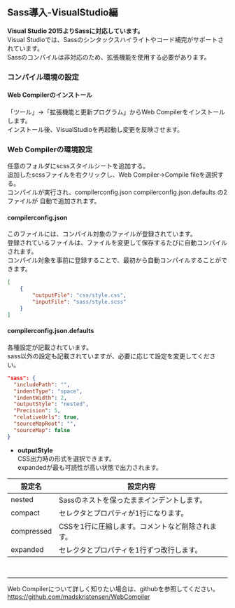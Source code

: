 ## Sass導入-VisualStudio編

__Visual Studio 2015よりSassに対応しています。__    
Visual Studioでは、Sassのシンタックスハイライトやコード補完がサポートされています。  
Sassのコンパイルは非対応のため、拡張機能を使用する必要があります。  

### コンパイル環境の設定  
#### Web Compilerのインストール  
「ツール」->「拡張機能と更新プログラム」からWeb Compilerをインストールします。  
インストール後、VisualStudioを再起動し変更を反映させます。  

### Web Compilerの環境設定  
任意のフォルダにscssスタイルシートを追加する。  
追加したscssファイルを右クリックし、Web Compiler->Compile fileを選択する。  
コンパイルが実行され、compilerconfig.json compilerconfig.json.defaults の2ファイルが
自動で追加されます。  

#### compilerconfig.json  
このファイルには、コンパイル対象のファイルが登録されています。  
登録されているファイルは、ファイルを変更して保存するたびに自動コンパイルされます。  
コンパイル対象を事前に登録することで、最初から自動コンパイルすることができます。  

``` json
[
	{
		"outputFile": "css/style.css",
		"inputFile": "sass/style.scss"
	}
]
```

#### compilerconfig.json.defaults  
各種設定が記載されています。  
sass以外の設定も記載されていますが、必要に応じて設定を変更してください。   

``` json
"sass": {
  "includePath": "",
  "indentType": "space",
  "indentWidth": 2,
  "outputStyle": "nested",
  "Precision": 5,
  "relativeUrls": true,
  "sourceMapRoot": "",
  "sourceMap": false
}
```

* __outputStyle__  
CSS出力時の形式を選択できます。  
expandedが最も可読性が高い状態で出力されます。  

| 設定名           | 設定内容       |
| --------------- |---------------|
|nested     |Sassのネストを保ったままインデントします。| 
|compact    |セレクタとプロパティが1行になります。|
|compressed |CSSを1行に圧縮します。コメントなど削除されます。|
|expanded   |セレクタとプロパティを1行ずつ改行します。|  
<br>

---
Web Compilerについて詳しく知りたい場合は、githubを参照してください。
https://github.com/madskristensen/WebCompiler